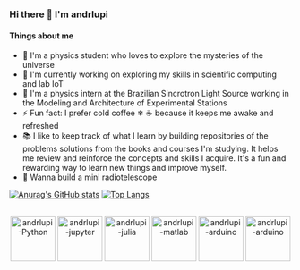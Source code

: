 ### Hi there 👋 I'm andrlupi
  #### Things about me

- 🖖 I'm a physics student who loves to explore the mysteries of the universe
- 📔 I'm currently working on exploring my skills in scientific computing and lab IoT
- 🔦 I'm a physics intern at the Brazilian Sincrotron Light Source working in the Modeling and Architecture of Experimental Stations
- ⚡ Fun fact: I prefer cold coffee ❄ ☕ because it keeps me awake and refreshed
- 📚 I like to keep track of what I learn by building repositories of the problems solutions from the books and courses I'm studying. It helps me review and reinforce the concepts and skills I acquire. It's a fun and rewarding way to learn new things and improve myself.
- 📡 Wanna build a mini radiotelescope



[![Anurag's GitHub stats](https://github-readme-stats.vercel.app/api?username=andrlupi&show_icons=true&theme=tokyonight)](https://github.com/anuraghazra/github-readme-stats)
[![Top Langs](https://github-readme-stats.vercel.app/api/top-langs/?username=andrlupi&theme=tokyonight)](https://github.com/anuraghazra/github-readme-stats)


<div align="center" style="display: inline_block"><br>
  <img align="center" alt="andrlupi-Python" height="80" width="80" src="https://cdn.jsdelivr.net/gh/devicons/devicon/icons/python/python-original.svg"/>
  <img align="center" alt="andrlupi-jupyter" height="80" width="80" src="https://cdn.jsdelivr.net/gh/devicons/devicon/icons/jupyter/jupyter-original.svg"/>
  <img align="center" alt="andrlupi-julia" height="80" width="80" src="https://cdn.jsdelivr.net/gh/devicons/devicon/icons/julia/julia-original.svg" />
  <img align="center" alt="andrlupi-matlab" height="80" width="80" src="https://cdn.jsdelivr.net/gh/devicons/devicon/icons/matlab/matlab-original.svg" />
  <img align="center" alt="andrlupi-arduino" height="80" width="80" src="https://cdn.jsdelivr.net/gh/devicons/devicon/icons/arduino/arduino-original.svg" />
  <img align="center" alt="andrlupi-arduino" height="80" width="80" src="https://th.bing.com/th/id/R.905acfde07f6451be5e4ebd99e0351b2?rik=loPdBl0oRrghTA&riu=http%3a%2f%2fwolfram.com%2fhomepage%2fimg%2fcarousel-wolfram-language.png&ehk=zeWaRSCQx7J4XVQRCkzgZ%2b4%2bOVGJNL6DSSAIEeBhevM%3d&risl=&pid=ImgRaw&r=0" />
  
</div>
<!--
**andrlupi/andrlupi** is a ✨ _special_ ✨ repository because its `README.md` (this file) appears on your GitHub profile.

Here are some ideas to get you started:
![trophy](https://github-profile-trophy.vercel.app/?username=andrlupi&theme=onedark&row=1&no-frame=true&no-bg=true)
![Anurag's GitHub stats](https://github-readme-stats.vercel.app/api?username=andrlupi&show_icons=true&theme=dracula)
###- 👯 I’m looking to collaborate on ...
###- 🤔 I’m looking for help with ...
###- 💬 Ask me about ...
###- 📫 How to reach me: ...
###- 😄 Pronouns: he/him
###
-->


